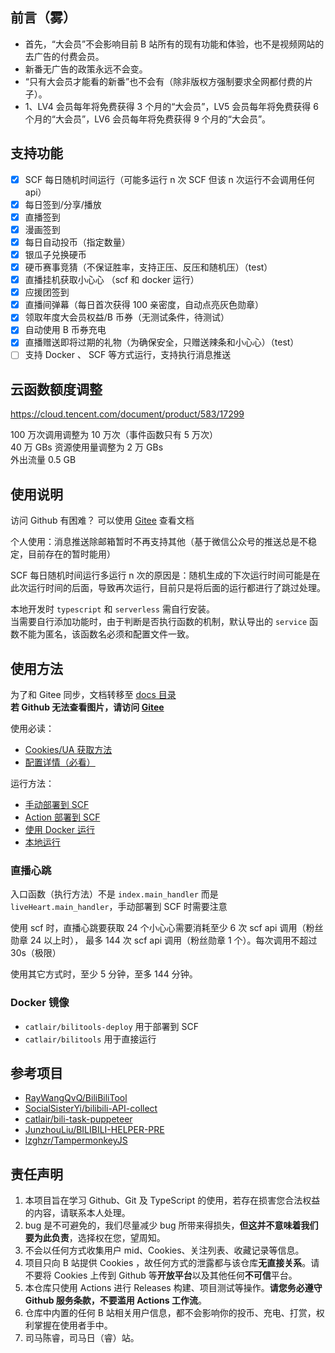 ## 前言（雾）

- 首先，“大会员”不会影响目前 B 站所有的现有功能和体验，也不是视频网站的去广告的付费会员。
- 新番无广告的政策永远不会变。
- “只有大会员才能看的新番”也不会有（除非版权方强制要求全网都付费的片子）。
- 1、LV4 会员每年将免费获得 3 个月的“大会员”，LV5 会员每年将免费获得 6 个月的“大会员”，LV6 会员每年将免费获得 9 个月的“大会员”。

## 支持功能

- [x] SCF 每日随机时间运行（可能多运行 n 次 SCF 但该 n 次运行不会调用任何 api）
- [x] 每日签到/分享/播放
- [x] 直播签到
- [x] 漫画签到
- [x] 每日自动投币（指定数量）
- [x] 银瓜子兑换硬币
- [x] 硬币赛事竞猜（不保证胜率，支持正压、反压和随机压）（test）
- [x] 直播挂机获取小心心 （scf 和 docker 运行）
- [x] 应援团签到
- [x] 直播间弹幕（每日首次获得 100 亲密度，自动点亮灰色勋章）
- [x] 领取年度大会员权益/B 币券（无测试条件，待测试）
- [x] 自动使用 B 币券充电
- [x] 直播赠送即将过期的礼物（为确保安全，只赠送辣条和小心心）（test）
- [ ] 支持 Docker 、 SCF 等方式运行，支持执行消息推送

## 云函数额度调整

<https://cloud.tencent.com/document/product/583/17299>

100 万次调用调整为 10 万次（事件函数只有 5 万次）  
40 万 GBs 资源使用量调整为 2 万 GBs  
外出流量 0.5 GB

## 使用说明

访问 Github 有困难？ 可以使用 [Gitee](https://gitee.com/catlair/BiliTools) 查看文档

个人使用：消息推送除邮箱暂时不再支持其他（基于微信公众号的推送总是不稳定，目前存在的暂时能用）

SCF 每日随机时间运行多运行 n 次的原因是：随机生成的下次运行时间可能是在此次运行时间的后面，导致再次运行，目前只是将后面的运行都进行了跳过处理。

本地开发时 `typescript` 和 `serverless` 需自行安装。  
当需要自行添加功能时，由于判断是否执行函数的机制，默认导出的 `service` 函数不能为匿名，该函数名必须和配置文件一致。

## 使用方法

为了和 Gitee 同步，文档转移至 [docs 目录](./docs)  
**若 Github 无法查看图片，请访问 [Gitee](https://gitee.com/catlair/BiliTools/tree/main/docs)**

使用必读：

- [Cookies/UA 获取方法](./docs/readme.md)
- [配置详情（必看）](./docs/configuration.md)

运行方法：

- [手动部署到 SCF](./docs/手动部署到SCF.md)
- [Action 部署到 SCF](./docs/Action部署到SCF.md)
- [使用 Docker 运行](./docs/使用Docker运行.md)
- [本地运行](./docs/本地运行.md)

### 直播心跳

入口函数（执行方法）不是 `index.main_handler` 而是 `liveHeart.main_handler`，手动部署到 SCF 时需要注意

使用 scf 时，直播心跳要获取 24 个小心心需要消耗至少 6 次 scf api 调用（粉丝勋章 24 以上时）， 最多 144 次 scf api 调用（粉丝勋章 1 个）。每次调用不超过 30s（极限）

使用其它方式时，至少 5 分钟，至多 144 分钟。

### Docker 镜像

- `catlair/bilitools-deploy` 用于部署到 SCF
- `catlair/bilitools` 用于直接运行

## 参考项目

- [RayWangQvQ/BiliBiliTool](https://github.com/RayWangQvQ/BiliBiliTool)
- [SocialSisterYi/bilibili-API-collect](https://github.com/SocialSisterYi/bilibili-API-collect)
- [catlair/bili-task-puppeteer](https://github.com/catlair/bili-task-puppeteer)
- [JunzhouLiu/BILIBILI-HELPER-PRE](https://github.com/JunzhouLiu/BILIBILI-HELPER-PRE)
- [lzghzr/TampermonkeyJS](https://github.com/lzghzr/TampermonkeyJS)

## 责任声明

1. 本项目旨在学习 Github、Git 及 TypeScript 的使用，若存在损害您合法权益的内容，请联系本人处理。
2. bug 是不可避免的，我们尽量减少 bug 所带来得损失，**但这并不意味着我们要为此负责**，选择权在您，望周知。
3. 不会以任何方式收集用户 mid、Cookies、关注列表、收藏记录等信息。
4. 项目只向 B 站提供 Cookies ，故任何方式的泄露都与该仓库**无直接关系**。请不要将 Cookies 上传到 Github 等**开放平台**以及其他任何**不可信**平台。
5. 本仓库只使用 Actions 进行 Releases 构建、项目测试等操作。**请您务必遵守 Github 服务条款，不要滥用 Actions 工作流**。
6. 仓库中内置的任何 B 站相关用户信息，都不会影响你的投币、充电、打赏，权利掌握在使用者手中。
7. 司马陈睿，司马日（睿）站。
